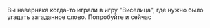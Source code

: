 Вы наверняка когда-то играли в игру "Виселица", где нужно было угадать загаданное слово. Попробуйте и сейчас
